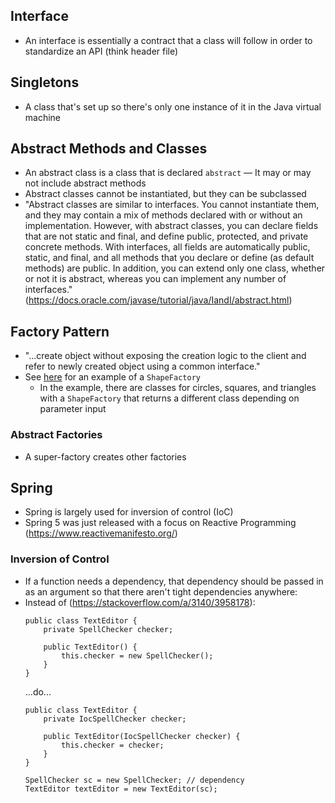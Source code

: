 ## Interface
- An interface is essentially a contract that a class will follow in order to standardize an API (think header file)

## Singletons
- A class that's set up so there's only one instance of it in the Java virtual machine

## Abstract Methods and Classes
- An abstract class is a class that is declared `abstract`
	— It may or may not include abstract methods
- Abstract classes cannot be instantiated, but they can be subclassed
- "Abstract classes are similar to interfaces. You cannot instantiate them, and they may contain a mix of methods declared with or without an implementation. However, with abstract classes, you can declare fields that are not static and final, and define public, protected, and private concrete methods. With interfaces, all fields are automatically public, static, and final, and all methods that you declare or define (as default methods) are public. In addition, you can extend only one class, whether or not it is abstract, whereas you can implement any number of interfaces." (https://docs.oracle.com/javase/tutorial/java/IandI/abstract.html)

## Factory Pattern
- "...create object without exposing the creation logic to the client and refer to newly created object using a common interface."
- See [here](https://www.tutorialspoint.com/design_pattern/factory_pattern.htm) for an example of a `ShapeFactory`
	- In the example, there are classes for circles, squares, and triangles with a `ShapeFactory` that returns a different class depending on parameter input

### Abstract Factories
- A super-factory creates other factories

## Spring
- Spring is largely used for inversion of control (IoC)
- Spring 5 was just released with a focus on Reactive Programming (https://www.reactivemanifesto.org/)

### Inversion of Control
- If a function needs a dependency, that dependency should be passed in as an argument so that there aren't tight dependencies anywhere:
- Instead of (https://stackoverflow.com/a/3140/3958178):
	```
	public class TextEditor {
		private SpellChecker checker;

		public TextEditor() {
			this.checker = new SpellChecker();
		}
	}
	```
	...do...
	```
	public class TextEditor {
		private IocSpellChecker checker;

		public TextEditor(IocSpellChecker checker) {
			this.checker = checker;
		}
	}

	SpellChecker sc = new SpellChecker; // dependency
	TextEditor textEditor = new TextEditor(sc);
	```
